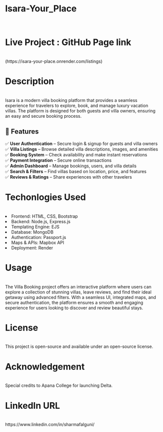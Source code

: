 # Isara-Your_Place
<br/>

# Live Project : GitHub Page link
<br/>
(https://isara-your-place.onrender.com/listings)

# Description
<br/>
Isara is a modern villa booking platform that provides a seamless experience for travelers to explore, book, and manage luxury vacation villas. The platform is designed for both guests and villa owners, ensuring an easy and secure booking process.  

## 🚀 Features  
✅ **User Authentication** – Secure login & signup for guests and villa owners  
✅ **Villa Listings** – Browse detailed villa descriptions, images, and amenities  
✅ **Booking System** – Check availability and make instant reservations  
✅ **Payment Integration** – Secure online transactions  
✅ **Admin Dashboard** – Manage bookings, users, and villa details  
✅ **Search & Filters** – Find villas based on location, price, and features  
✅ **Reviews & Ratings** – Share experiences with other travelers

# Techonlogies Used
<br/>
<li>Frontend: HTML, CSS, Bootstrap</li>
<li>Backend: Node.js, Express.js</li>
<li>Templating Engine: EJS</li>
<li>Database: MongoDB</li>
<li>Authentication: Passport.js</li>
<li>Maps & APIs: Mapbox API</li>
<li>Deployment: Render</li>

# Usage
<br/>
The Villa Booking project offers an interactive platform where users can explore a collection of stunning villas, leave reviews, and find their ideal getaway using advanced filters. With a seamless UI, integrated maps, and secure authentication, the platform ensures a smooth and engaging experience for users looking to discover and review beautiful stays.

# License
<br/>
This project is open-source and available under an open-source license.

# Acknowledgement
<br/>
Special credits to Apana College for launching Delta.

# LinkedIn URL
<br/>
https://www.linkedin.com/in/sharmafalguni/
